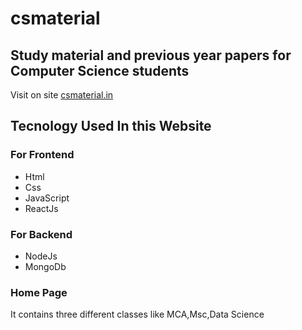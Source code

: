 # csmaterial  

## Study material and previous year papers for Computer Science students    
Visit on site [csmaterial.in](https://www.csmaterial.in/)
## Tecnology Used In this Website

### For Frontend            
- Html 
- Css 
- JavaScript 
- ReactJs



 ### For Backend     
 - NodeJs                           
 - MongoDb
 
### Home Page 
It contains three different classes like MCA,Msc,Data Science 





